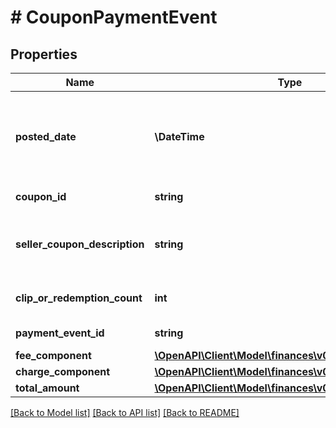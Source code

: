 # # CouponPaymentEvent

## Properties

Name | Type | Description | Notes
------------ | ------------- | ------------- | -------------
**posted_date** | **\DateTime** | Fields with a schema type of date are in ISO 8601 date time format (for example GroupBeginDate). | [optional]
**coupon_id** | **string** | A coupon identifier. | [optional]
**seller_coupon_description** | **string** | The description provided by the seller when they created the coupon. | [optional]
**clip_or_redemption_count** | **int** | The number of coupon clips or redemptions. | [optional]
**payment_event_id** | **string** | A payment event identifier. | [optional]
**fee_component** | [**\OpenAPI\Client\Model\finances\v0\FeeComponent**](FeeComponent.md) |  | [optional]
**charge_component** | [**\OpenAPI\Client\Model\finances\v0\ChargeComponent**](ChargeComponent.md) |  | [optional]
**total_amount** | [**\OpenAPI\Client\Model\finances\v0\Currency**](Currency.md) |  | [optional]

[[Back to Model list]](../../README.md#models) [[Back to API list]](../../README.md#endpoints) [[Back to README]](../../README.md)
